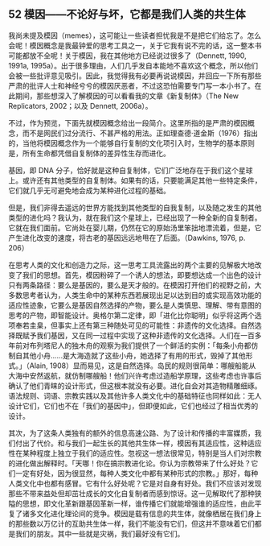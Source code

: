## 52 模因——不论好与坏，它都是我们人类的共生体

我尚未提及模因（memes），这可能让一些读者担忧我是不是把它们给忘了。怎么会呢！模因概念是我最钟爱的思考工具之一，关于它我有说不完的话，这一整本书可能都放不全呢！关于模因，我在其他地方已经说过很多了（Dennett, 1990, 1991a, 1995a）。出于很多理由，人们几乎发自本能地不喜欢这个概念，所以他们会被一些批评意见吸引。因此，我觉得我有必要再说说模因，并回应一下所有那些严肃的批评人士和神经兮兮的模因厌恶者，不过这恐怕需要专门写一本小书了。在此期间，那些想深入了解模因的可以看看我的文章《新复制体》（The New Replicators, 2002；以及 Dennett, 2006a）。

不过，作为预览，下面先就模因概念给出一段简介。这里所指的是严肃的模因概念，而不是网民们过分流行、不甚严格的用法。正如理查德·道金斯（1976）指出的，当他将模因概念作为一个能够自行复制的文化项引入时，生物学的基本原则是，所有生命都凭借自复制体的差异性生存而进化。

基因，即 DNA 分子，恰好就是这种自复制体，它们广泛地存在于我们这个星球上。或许还有其他类型的自复制体。如果有的话，只要能满足其他一些特定条件，它们就几乎无可避免地会成为某种进化过程的基础。

但是，我们非得去遥远的世界方能找到其他类型的自我复制，以及随之发生的其他类型的进化吗？我认为，就在我们这个星球上，已经出现了一种全新的自复制者。它就在我们面前。它尚处在婴儿期，仍然在它的原始汤里笨拙地漂流着，但是，它产生进化改变的速度，将古老的基因远远地甩在了后面。（Dawkins, 1976, p. 206）

在思考人类的文化和创造力之际，这一思考工具流露出的两个主要的见解极大地改变了我们的思想。首先，模因粉碎了一个诱人的想法，即要想达成一个出色的设计只有两条路径：要么是基因的，要么是天才般的。在模因打开他们的视野之前，大多数思考者认为，人类生命中的某种东西若展现出足以达到目的或实现高效功能的适应性迹象，它要么是基因自然选择的产物，要么是人类慎思、理解、带有意图的思考的产物，即智能设计。奥格尔第二定律，即「进化比你聪明」似乎将这两个选项奉若圭臬，但事实上还有第三种随处可见的可能性：非遗传的文化选择。自然选择既赋予我们基因，又在同一过程中实现了这种非遗传的文化选择。人们在一百多年前对布列塔尼人的独木舟的观察为我们提供了一个鲜活的实例：「每条小舟都仿制自其他小舟……是大海造就了这些小舟，她选择了有用的形式，毁掉了其他形式。」（Alain, 1908）显而易见，这是自然选择。岛民的规则很简单：哪艘船能从大海中安然返航，就仿制哪艘船！他们兴许考虑过造船学原理，这些考虑也许事后确认了他们青睐的设计形式，但这根本就没有必要。进化自会对其造物精雕细琢。语法规则、词语、宗教实践以及其他许多人类文化中的基础特征也同样如此：无人设计它们，它们也不在「我们的基因中」，但即便如此，它们也经过了相当优秀的设计。

其次，为了这条人类独有的额外的信息高速公路、为了设计和传播的丰富媒质，我们付出了代价。和与我们一起生长的其他共生体一样，模因有其适应性，这种适应性在某种程度上独立于我们的适应性。忽视这一想法很常见，特别是当人们对宗教的进化做出解释时。「天哪！你在搞宗教进化论。你认为宗教带来了什么好处？它们一定有好处，因为很显然，每种人类文化中都有某种形式的宗教。」那好，每种人类文化中也都有感冒。它有什么好处呢？它是对自身有好处。我们不应该对发现那些不带来益处但却茁壮成长的文化自复制者而感到惊讶。这一见解取代了那种狭隘的思想，即文化革新跟基因革新一样，谁传播它们就能增强谁的适应性，由此平复了诸多文化进化理论间的竞争。模因是载有信息的共生体，就像栖居在我们身上的那些数以万亿计的互助共生体一样，我们不能没有它们，但这并不意味着它们都是我们的朋友。其中一些就是灾祸，我们最好没有它们。





